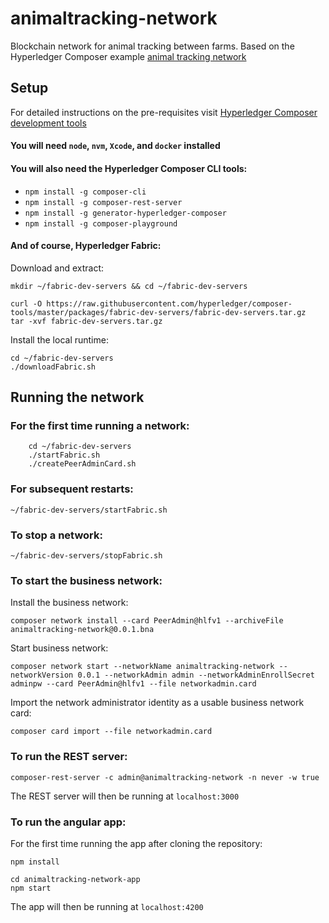 # animaltracking-network

Blockchain network for animal tracking between farms. Based on the Hyperledger Composer example [animal tracking network](https://github.com/hyperledger/composer-sample-networks/tree/master/packages/animaltracking-network)

## Setup

For detailed instructions on the pre-requisites visit [Hyperledger Composer development tools](https://hyperledger.github.io/composer/latest/installing/development-tools.html)

#### You will need `node`, `nvm`, `Xcode`, and `docker` installed

#### You will also need the Hyperledger Composer CLI tools:
- `npm install -g composer-cli`
- `npm install -g composer-rest-server`
- `npm install -g generator-hyperledger-composer`
- `npm install -g composer-playground`

#### And of course, Hyperledger Fabric:
Download and extract:
```
mkdir ~/fabric-dev-servers && cd ~/fabric-dev-servers

curl -O https://raw.githubusercontent.com/hyperledger/composer-tools/master/packages/fabric-dev-servers/fabric-dev-servers.tar.gz
tar -xvf fabric-dev-servers.tar.gz
```
Install the local runtime:
```
cd ~/fabric-dev-servers
./downloadFabric.sh
```

## Running the network
### For the first time running a network:
```
    cd ~/fabric-dev-servers
    ./startFabric.sh
    ./createPeerAdminCard.sh
```
### For subsequent restarts:
```
~/fabric-dev-servers/startFabric.sh
```

### To stop a network:
```
~/fabric-dev-servers/stopFabric.sh
```

### To start the business network:

Install the business network:
```
composer network install --card PeerAdmin@hlfv1 --archiveFile animaltracking-network@0.0.1.bna
```
Start business network:
```
composer network start --networkName animaltracking-network --networkVersion 0.0.1 --networkAdmin admin --networkAdminEnrollSecret adminpw --card PeerAdmin@hlfv1 --file networkadmin.card
```
Import the network administrator identity as a usable business network card:
```
composer card import --file networkadmin.card
```


### To run the REST server:
```
composer-rest-server -c admin@animaltracking-network -n never -w true
```
The REST server will then be running at `localhost:3000`
### To run the angular app:
For the first time running the app after cloning the repository:
```
npm install
```
```
cd animaltracking-network-app
npm start
```
The app will then be running at `localhost:4200`